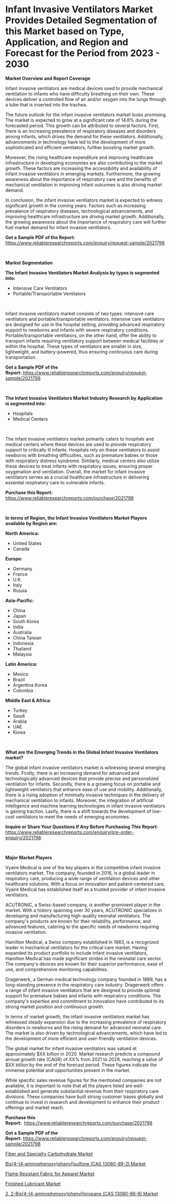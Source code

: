 <p><h1>Infant Invasive Ventilators Market Provides Detailed Segmentation of this Market based on Type, Application, and Region and Forecast for the Period from 2023 - 2030</h1></p><p><strong>Market Overview and Report Coverage</strong></p>
<p><p>Infant invasive ventilators are medical devices used to provide mechanical ventilation to infants who have difficulty breathing on their own. These devices deliver a controlled flow of air and/or oxygen into the lungs through a tube that is inserted into the trachea.</p><p>The future outlook for the infant invasive ventilators market looks promising. The market is expected to grow at a significant rate of 14.8% during the forecasted period. This growth can be attributed to several factors. First, there is an increasing prevalence of respiratory diseases and disorders among infants, which drives the demand for these ventilators. Additionally, advancements in technology have led to the development of more sophisticated and efficient ventilators, further boosting market growth.</p><p>Moreover, the rising healthcare expenditure and improving healthcare infrastructure in developing economies are also contributing to the market growth. These factors are increasing the accessibility and availability of infant invasive ventilators in emerging markets. Furthermore, the growing awareness about the importance of respiratory care and the benefits of mechanical ventilation in improving infant outcomes is also driving market demand.</p><p>In conclusion, the infant invasive ventilators market is expected to witness significant growth in the coming years. Factors such as increasing prevalence of respiratory diseases, technological advancements, and improving healthcare infrastructure are driving market growth. Additionally, the growing awareness about the importance of respiratory care will further fuel market demand for infant invasive ventilators.</p></p>
<p><strong>Get a Sample PDF of the Report:</strong> <a href="https://www.reliableresearchreports.com/enquiry/request-sample/2021798">https://www.reliableresearchreports.com/enquiry/request-sample/2021798</a></p>
<p>&nbsp;</p>
<p><strong>Market Segmentation</strong></p>
<p><strong>The Infant Invasive Ventilators Market Analysis by types is segmented into:</strong></p>
<p><ul><li>Intensive Care Ventilators</li><li>Portable/Transportable Ventilators</li></ul></p>
<p>&nbsp;</p>
<p><p>Infant invasive ventilators market consists of two types: intensive care ventilators and portable/transportable ventilators. Intensive care ventilators are designed for use in the hospital setting, providing advanced respiratory support to newborns and infants with severe respiratory conditions. Portable/transportable ventilators, on the other hand, offer the ability to transport infants requiring ventilatory support between medical facilities or within the hospital. These types of ventilators are smaller in size, lightweight, and battery-powered, thus ensuring continuous care during transportation.</p></p>
<p><strong>Get a Sample PDF of the Report:</strong>&nbsp;<a href="https://www.reliableresearchreports.com/enquiry/request-sample/2021798">https://www.reliableresearchreports.com/enquiry/request-sample/2021798</a></p>
<p>&nbsp;</p>
<p><strong>The Infant Invasive Ventilators Market Industry Research by Application is segmented into:</strong></p>
<p><ul><li>Hospitals</li><li>Medical Centers</li></ul></p>
<p>&nbsp;</p>
<p><p>The infant invasive ventilators market primarily caters to hospitals and medical centers where these devices are used to provide respiratory support to critically ill infants. Hospitals rely on these ventilators to assist newborns with breathing difficulties, such as premature babies or those with respiratory distress syndrome. Similarly, medical centers also utilize these devices to treat infants with respiratory issues, ensuring proper oxygenation and ventilation. Overall, the market for infant invasive ventilators serves as a crucial healthcare infrastructure in delivering essential respiratory care to vulnerable infants.</p></p>
<p><strong>Purchase this Report:</strong>&nbsp; <a href="https://www.reliableresearchreports.com/purchase/2021798">https://www.reliableresearchreports.com/purchase/2021798</a></p>
<p>&nbsp;</p>
<p><strong>In terms of Region, the Infant Invasive Ventilators Market Players available by Region are:</strong></p>
<p>
    <p> <strong> North America: </strong>
        <ul>
            <li>United States</li>
            <li>Canada</li>
        </ul>
        </p> 
    <p> <strong> Europe: </strong>
        <ul>
            <li>Germany</li>
            <li>France</li>
            <li>U.K.</li>
            <li>Italy</li>
            <li>Russia</li>
        </ul>
        </p> 
    <p> <strong> Asia-Pacific: </strong>
        <ul>
            <li>China</li>
            <li>Japan</li>
            <li>South Korea</li>
            <li>India</li>
            <li>Australia</li>
            <li>China Taiwan</li>
            <li>Indonesia</li>
            <li>Thailand</li>
            <li>Malaysia</li>
        </ul>
        </p> 
    <p> <strong> Latin America: </strong>
        <ul>
            <li>Mexico</li>
            <li>Brazil</li>
            <li>Argentina Korea</li>
            <li>Colombia</li>
        </ul>
        </p> 
    <p> <strong> Middle East & Africa: </strong>
        <ul>
            <li>Turkey</li>
            <li>Saudi</li>
            <li>Arabia</li>
            <li>UAE</li>
            <li>Korea</li>
        </ul>
    </p>
    </p>
<p>&nbsp;</p>
<p><strong>What are the Emerging Trends in the Global Infant Invasive Ventilators market?</strong></p>
<p><p>The global infant invasive ventilators market is witnessing several emerging trends. Firstly, there is an increasing demand for advanced and technologically advanced devices that provide precise and personalized ventilation for infants. Secondly, there is a growing focus on portable and lightweight ventilators that enhance ease of use and mobility. Additionally, there is a rising adoption of minimally invasive techniques in the delivery of mechanical ventilation to infants. Moreover, the integration of artificial intelligence and machine learning technologies in infant invasive ventilators is gaining traction. Lastly, there is a shift towards the development of low-cost ventilators to meet the needs of emerging economies.</p></p>
<p><strong>Inquire or Share Your Questions If Any Before Purchasing This Report</strong>- <a href="https://www.reliableresearchreports.com/enquiry/pre-order-enquiry/2021798">https://www.reliableresearchreports.com/enquiry/pre-order-enquiry/2021798</a></p>
<p>&nbsp;</p>
<p><strong>Major Market Players</strong></p>
<p><p>Vyaire Medical is one of the key players in the competitive infant invasive ventilators market. The company, founded in 2016, is a global leader in respiratory care, producing a wide range of ventilation devices and other healthcare solutions. With a focus on innovation and patient-centered care, Vyaire Medical has established itself as a trusted provider of infant invasive ventilators.</p><p>ACUTRONIC, a Swiss-based company, is another prominent player in the market. With a history spanning over 30 years, ACUTRONIC specializes in developing and manufacturing high-quality neonatal ventilators. The company's products are known for their reliability, performance, and advanced features, catering to the specific needs of newborns requiring invasive ventilation.</p><p>Hamilton Medical, a Swiss company established in 1983, is a recognized leader in mechanical ventilators for the critical care market. Having expanded its product portfolio to include infant invasive ventilators, Hamilton Medical has made significant strides in the neonatal care sector. The company's devices are known for their superior performance, ease of use, and comprehensive monitoring capabilities.</p><p>Dragerwerk, a German medical technology company founded in 1889, has a long-standing presence in the respiratory care industry. Dragerwerk offers a range of infant invasive ventilators that are designed to provide optimal support for premature babies and infants with respiratory conditions. The company's expertise and commitment to innovation have contributed to its strong market position and continuous growth.</p><p>In terms of market growth, the infant invasive ventilators market has witnessed steady expansion due to the increasing prevalence of respiratory disorders in newborns and the rising demand for advanced neonatal care. The market is also driven by technological advancements, which have led to the development of more efficient and user-friendly ventilation devices.</p><p>The global market for infant invasive ventilators was valued at approximately $XX billion in 2020. Market research predicts a compound annual growth rate (CAGR) of XX% from 2021 to 2028, reaching a value of $XX billion by the end of the forecast period. These figures indicate the immense potential and opportunities present in the market.</p><p>While specific sales revenue figures for the mentioned companies are not available, it is important to note that all the players listed are well-established and generate substantial revenue from their respiratory care divisions. These companies have built strong customer bases globally and continue to invest in research and development to enhance their product offerings and market reach.</p></p>
<p><strong>Purchase this Report:</strong>&nbsp;&nbsp;<a href="https://www.reliableresearchreports.com/purchase/2021798">https://www.reliableresearchreports.com/purchase/2021798</a></p>
<p></p>
<p><strong>Get a Sample PDF of the Report:</strong>&nbsp;<a href="https://www.reliableresearchreports.com/enquiry/request-sample/2021798">https://www.reliableresearchreports.com/enquiry/request-sample/2021798</a></p>
<p><p><a href="https://medium.com/@adibooy632501/fiber-and-specialty-carbohydrate-market-analysis-its-cagr-market-segmentation-and-global-industry-1c9c3a45c360">Fiber and Specialty Carbohydrate Market</a></p><p><a href="https://github.com/scarol104/Market-Research-Report-List-1/blob/main/bis4-4-aminophenoxyphenylsulfone-cas-13080-89-2-market.md">Bis[4-(4-aminophenoxy)phenyl]sulfone (CAS 13080-89-2) Market</a></p><p><a href="https://medium.com/@nilltanay7548659/flame-resistant-fabric-for-apparel-market-analysis-and-sze-forecasted-for-period-from-2023-to-2030-87359b20fea7">Flame Resistant Fabric for Apparel Market</a></p><p><a href="https://medium.com/@fitanstorm7845/finished-lubricant-market-analysis-and-sze-forecasted-for-period-from-2023-to-2030-bbbed05cd844">Finished Lubricant Market</a></p><p><a href="https://github.com/deliacustodio40/Market-Research-Report-List-1/blob/main/2-2-bis4-4-aminophenoxyphenylpropane-cas-13080-86-9-market.md">2, 2-Bis[4-(4-aminophenoxy)phenyl]propane (CAS 13080-86-9) Market</a></p></p>